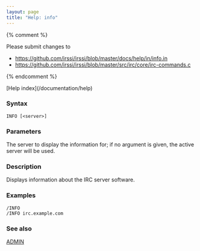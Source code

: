 ```yaml
---
layout: page
title: "Help: info"
---
```


{% comment %}

Please submit changes to
- https://github.com/irssi/irssi/blob/master/docs/help/in/info.in
- https://github.com/irssi/irssi/blob/master/src/irc/core/irc-commands.c


{% endcomment %}
<nav markdown="1">
[Help index](/documentation/help)
</nav>

### Syntax ###

<div class="highlight irssisyntax"><pre style="\-\-cmdlen:4ch"><code><span class="synB">INFO</span> <span class="syn10">[<span class="syn09">&lt;server></span>]</span></code></pre></div>



### Parameters ###

The server to display the information for; if no argument is given, the
active server will be used.

### Description ###

Displays information about the IRC server software.

### Examples ###

    /INFO
    /INFO irc.example.com

### See also ###
[ADMIN](/documentation/help/admin)

